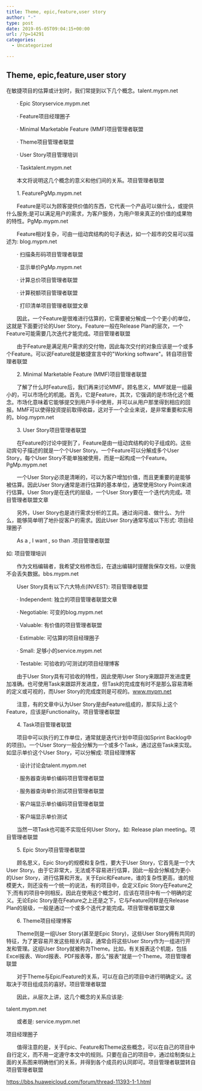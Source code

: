 ```yaml
---
title: Theme, epic,feature,user story
author: "-"
type: post
date: 2019-05-05T09:04:15+00:00
url: /?p=14291
categories:
  - Uncategorized

---
```

## Theme, epic,feature,user story
在敏捷项目的估算或计划时，我们常提到以下几个概念。talent.mypm.net
  
　　· Epic Storyservice.mypm.net
  
　　· Feature项目经理圈子
  
　　· Minimal Marketable Feature (MMF)项目管理者联盟
  
　　· Theme项目管理者联盟
  
　　· User Story项目管理培训
  
　　· Tasktalent.mypm.net
  
　　本文将说明这几个概念的意义和他们间的关系。项目管理者联盟
  
　　1. FeaturePgMp.mypm.net
  
　　Feature是可以为顾客提供价值的东西，它代表一个产品可以做什么，或提供什么服务;是可以满足用户的需求，为客户服务，为用户带来真正的价值的成果物的特性。PgMp.mypm.net
  
　　Feature相对复杂，可由一组动宾结构的句子表达，如一个超市的交易可以描述为: blog.mypm.net
  
　　· 扫描条形码项目管理者联盟
  
　　· 显示单价PgMp.mypm.net
  
　　· 计算总价项目管理者联盟
  
　　· 计算税额项目管理者联盟
  
　　· 打印清单项目管理者联盟文章
  
　　因此，一个Feature是很难进行估算的，它需要被分解成一个个更小的单位，这就是下面要讨论的User Story。Feature一般在Release Plan的层次，一个Feature可能需要几次迭代才能完成。项目管理者联盟
  
　　由于Feature是满足用户需求的交付物，因此每次交付的对象应该是一个或多个Feature。可以说Feature就是敏捷宣言中的"Working software"。转自项目管理者联盟
  
　　2. Minimal Marketable Feature (MMF)项目管理者联盟
  
　　了解了什么时Feature后，我们再来讨论MMF。顾名思义，MMF就是一组最小的，可以市场化的机能。首先，它是Feature，其次，它强调的是市场化这个概念。市场化意味着它能够提交到用户手中使用，并可以从用户那里得到相应的回报。MMF可以使得投资提前取得收益，这对于一个企业来说，是非常重要和实用的。blog.mypm.net
  
　　3. User Story项目管理者联盟
  
　　在Feature的讨论中提到了，Feature是由一组动宾结构的句子组成的。这些动宾句子描述的就是一个个User Story。一个Feature可以分解成多个User Story，每个User Story不能单独被使用，而是一起构成一个Feature。PgMp.mypm.net
  
　　一个User Story必须是清晰的，可以为客户增加价值，而且更重要的是能够被估算。因此User Story通常是进行估算的基本单位，通常使用Story Point来进行估算。User Story是在迭代的层级，一个User Story要在一个迭代内完成。项目管理者联盟文章
  
　　另外，User Story也是进行需求分析的工具。通过询问谁、做什么、为什么，能够简单明了地扑捉客户的需求。因此User Story通常写成以下形式: 项目经理圈子
  
　　As a , I want , so than .项目管理者联盟

如: 项目管理培训
  
　　作为文档编辑者，我希望文档修改后，在退出编辑时提醒我保存文档，以便我不会丢失数据。bbs.mypm.net
  
　　User Story具有以下六大特点(INVEST): 项目管理者联盟
  
　　· Independent: 独立的项目管理者联盟文章
  
　　· Negotiable: 可变的blog.mypm.net
  
　　· Valuable: 有价值的项目管理者联盟
  
　　· Estimable: 可估算的项目经理圈子
  
　　· Small: 足够小的service.mypm.net
  
　　· Testable: 可验收的/可测试的项目经理博客
  
　　由于User Story具有可验收的特性，因此使用User Story来跟踪开发进度更加准确。也可使用Task来跟踪开发进度，但Task的完成度有时不是那么容易清晰的定义或可视的，而User Story的完成度则是可视的。www.mypm.net
  
　　注意，有的文章中认为User Story是由Feature组成的，那实际上这个Feature，应该是Functionality。项目管理者联盟
  
　　4. Task项目管理者联盟
  
　　项目中可以执行的工作单位，通常就是迭代计划中项目(如Sprint Backlog中的项目)。一个User Story一般会分解为一个或多个Task，通过这些Task来实现。如显示单价这个User Story，可以分解成: 项目经理博客
  
　　· 设计讨论会talent.mypm.net
  
　　· 服务器查询单价编码项目管理者联盟
  
　　· 服务器查询单价测试项目管理者联盟
  
　　· 客户端显示单价编码项目管理者联盟
  
　　· 客户端显示单价测试
  
　　当然一项Task也可能不实现任何User Story。如: Release plan meeting。项目管理者联盟
  
　　5. Epic Story项目管理者联盟
  
　　顾名思义，Epic Story的规模和复杂性，要大于User Story，它首先是一个大User Story。由于它非常大，无法或不容易进行估算，因此一般会分解成为更小的User Story，进行估算和开发。关于Epic和Feature，谁的复杂性更高，谁的规模更大，则还没有一个统一的说法，有的项目中，会定义Epic Story在Feature之下;而有的项目中则相反。因此在使用这个概念时，应该在项目中有一个明确的定义。无论Epic Story是在Feature之上还是之下，它与Feature同样是在Release Plan的层级，一般是通过一个或多个迭代才能完成。项目管理者联盟文章
  
　　6. Theme项目经理博客
  
　　Theme则是一组User Story(甚至是Epic Story)，这些User Story拥有共同的特征，为了更容易开发这些相关内容，通常会将这些User Story作为一组进行开发和管理。这组User Story就被称为Theme。比如，有关报表这个机能，包括Excel报表、Word报表、PDF报表等，那么"报表"就是一个Theme。项目管理者联盟
  
　　对于Theme与Epic/Feature的关系，可以在自己的项目中进行明确定义。这取决于项目组成员的喜好。项目管理者联盟
  
　　因此，从层次上讲，这几个概念的关系应该是: 
  
talent.mypm.net
  
　　或者是: service.mypm.net
  
项目经理圈子
  
　　值得注意的是，关于Epic、Feature和Theme这些概念，可以在自己的项目中自行定义，而不用一定遵守本文中的规则。只要在自己的项目中，通过绘制类似上面的关系图来明确他们的关系，并得到各个成员的认同即可。项目管理者联盟转自项目管理者联盟

https://bbs.huaweicloud.com/forum/thread-11393-1-1.html